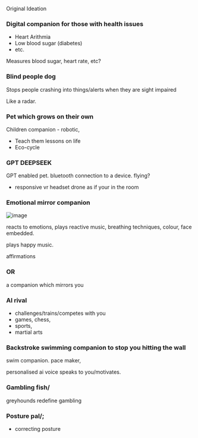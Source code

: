 Original Ideation

### Digital companion for those with health issues

- Heart Arithmia
- Low blood sugar (diabetes)
- etc.

Measures blood sugar, heart rate, etc?

### Blind people dog

Stops people crashing into things/alerts when they are sight impaired

Like a radar.

### Pet which grows on their own

Children companion - robotic, 

- Teach them lessons on life
- Eco-cycle

### GPT DEEPSEEK

GPT enabled pet. bluetooth connection to a device. flying? 

- responsive vr headset drone as if your in the room

### Emotional mirror companion

![image](https://github.com/user-attachments/assets/48228092-9cba-4d7e-80ca-be94e70e8bab)


reacts to emotions, plays reactive music, breathing techniques, colour, face embedded.

plays happy music.

affirmations

### OR

a companion which mirrors you 

### AI rival

- challenges/trains/competes with you
- games, chess,
- sports,
- martial arts

### Backstroke swimming companion to stop you hitting the wall

swim companion. pace maker, 

personalised ai voice speaks to you/motivates.

### Gambling fish/

greyhounds redefine gambling 

### Posture pal/;

- correcting posture
